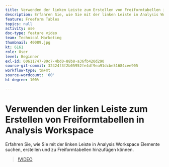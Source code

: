 ```yaml
---
title: Verwenden der linken Leiste zum Erstellen von Freiformtabellen in Analysis Workspace
description: Erfahren Sie, wie Sie mit der linken Leiste in Analysis Workspace Elemente suchen, erstellen und zu Freiformtabellen hinzufügen können.
feature: Freeform Tables
topics: null
activity: use
doc-type: feature video
team: Technical Marketing
thumbnail: 40089.jpg
kt: 6161
role: User
level: Beginner
exl-id: 60611747-80c7-4bd0-88b8-a36fb420d290
source-git-commit: 32424f3f2b05952fe4df9ea91dcbe51684cee905
workflow-type: tm+mt
source-wordcount: '60'
ht-degree: 100%

---
```


# Verwenden der linken Leiste zum Erstellen von Freiformtabellen in Analysis Workspace

Erfahren Sie, wie Sie mit der linken Leiste in Analysis Workspace Elemente suchen, erstellen und zu Freiformtabellen hinzufügen können.

>[!VIDEO](https://video.tv.adobe.com/v/40089/?quality=12&learn=on)
